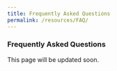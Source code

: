```yaml
---
title: Frequently Asked Questions
permalink: /resources/FAQ/
---
```

### Frequently Asked Questions 

This page will be updated soon.